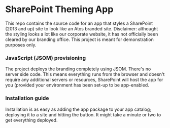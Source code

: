 # SharePoint Theming App
This repo contains the source code for an app that styles a SharePoint (2013 and up) site to look like an Atos branded site. Disclaimer: althought the styling looks a lot like our corporate website, it has not officially been cleared by our branding office. This project is meant for demonstration purposes only.


### JavaScript (JSOM) provisioning
The project deploys the branding completely using JSOM. There's no server side code. This means everything runs from the browser and doesn't require any additional servers or resources, SharePoint will host the app for you (provided your environment has been set-up to be app-enabled.

### Installation guide
Installation is as easy as adding the app package to your app catalog; deploying it to a site and hitting the button. It might take a  minute or two to get everything deployed.
